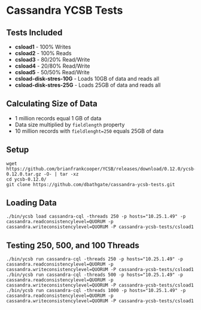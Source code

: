 # Cassandra YCSB Tests

## Tests Included
* **csload1** - 100% Writes
* **csload2** - 100% Reads
* **csload3** - 80/20% Read/Write
* **csload4** - 20/80% Read/Write
* **csload5** - 50/50% Read/Write
* **csload-disk-stres-10G** - Loads 10GB of data and reads all
* **csload-disk-stres-25G** - Loads 25GB of data and reads all

## Calculating Size of Data
* 1 million records equal 1 GB of data
* Data size multiplied by `fieldlength` property
* 10 million records with `fieldlenght=250` equals 25GB of data

## Setup
```
wget https://github.com/brianfrankcooper/YCSB/releases/download/0.12.0/ycsb-0.12.0.tar.gz -O- | tar -xz
cd ycsb-0.12.0/
git clone https://github.com/dbathgate/cassandra-ycsb-tests.git
```

## Loading Data
```
./bin/ycsb load cassandra-cql -threads 250 -p hosts="10.25.1.49" -p cassandra.readconsistencylevel=QUORUM -p cassandra.writeconsistencylevel=QUORUM -P cassandra-ycsb-tests/csload1
```

## Testing 250, 500, and 100 Threads
```
./bin/ycsb run cassandra-cql -threads 250 -p hosts="10.25.1.49" -p cassandra.readconsistencylevel=QUORUM -p cassandra.writeconsistencylevel=QUORUM -P cassandra-ycsb-tests/csload1
./bin/ycsb run cassandra-cql -threads 500 -p hosts="10.25.1.49" -p cassandra.readconsistencylevel=QUORUM -p cassandra.writeconsistencylevel=QUORUM -P cassandra-ycsb-tests/csload1
./bin/ycsb run cassandra-cql -threads 1000 -p hosts="10.25.1.49" -p cassandra.readconsistencylevel=QUORUM -p cassandra.writeconsistencylevel=QUORUM -P cassandra-ycsb-tests/csload1
```
